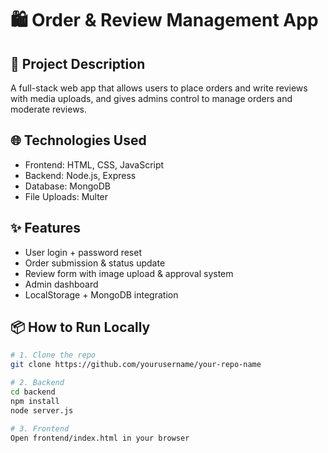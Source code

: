 # 🛍️ Order & Review Management App

## 🚀 Project Description
A full-stack web app that allows users to place orders and write reviews with media uploads, and gives admins control to manage orders and moderate reviews.

## 🌐 Technologies Used
- Frontend: HTML, CSS, JavaScript
- Backend: Node.js, Express
- Database: MongoDB
- File Uploads: Multer

## ✨ Features
- User login + password reset
- Order submission & status update
- Review form with image upload & approval system
- Admin dashboard
- LocalStorage + MongoDB integration

## 📦 How to Run Locally

```bash
# 1. Clone the repo
git clone https://github.com/yourusername/your-repo-name

# 2. Backend
cd backend
npm install
node server.js

# 3. Frontend
Open frontend/index.html in your browser
